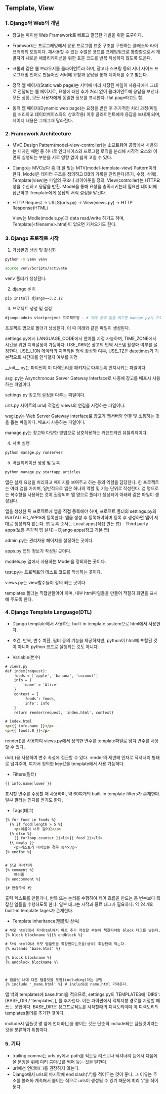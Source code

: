 ## Template, View

### 1. Django와 Web의 개념

- 장고는 파이썬 Web Framework로 빠르고 깔끔한 개발을 위한 도구이다.
- Framwork는 프로그래밍에서 응용 프로그램 표준 구조를 구현하는 클래스와 라이브러리의 모임이다. 재사용할 수 있는 수많은 코드를 프레임워크로 통합함으로서 개발자가 새로운 애플리케이션을 위한 표준 코드를 반복 작성하지 않도록 도운다.



- 크롬과 같은 웹 브라우저를 클라이언트라 하며, 장고나 스프링 등의 서버 사이드 프로그래밍 언어로 만들어진 서버에 요청과 응답을 통해 데이터를 주고 받는다.
- 정적 웹 페이지(Static web page)는 서버에 미리 저장된 파일이 사용자에게 그대로 전달되는 웹 페이지로, 요청에 대한 추가 처리 없이 클라이언트에 응답을 보낸다. 모든 상황, 모든 사용자에게 동일한 정보를 표시한다. flat page라고도 함.
- 동적 웹 페이지(Dynamic web page)는 요청을 받은 후 추가적인 처리 과정(파일을 처리하고 데이터베이스와의 상호작용) 이후 클라이언트에게 응답을 보내게 되며, 페이지 내용은 그때그때 달라진다.



### 2. Framework Architecture

- MVC Design Pattern(model-view-controller)는 소프트웨어 공학에서 사용되는 디자인 패턴 중 하나로 인터페이스와 프로그램 로직을 분리해 시각적 요소와 이면의 실행되는 부분을 서로 영향 없이 쉽게 고칠 수 있다.
- Django는 MVC보다 좀 더 잘 맞는 MTV(model-template-view) Pattern이라 한다. Model은 데이터 구조를 정의하고 DB의 기록을 관리한다(추가, 수정, 삭제), Template(view)는 파일의 구조나 레이아웃을 정의, View(controller)는 HTTP요청을 수신하고 응답을 반환. Model을 통해 요청을 충족시키는데 필요한 데이터에 접근하고 Template에게 응답의 서식 설정을 맡긴다.



- HTTP Request -> URLS(urls.py) -> View(views.py) -> HTTP Response(HTML)

  View는 Modle(models.py)과 data read/write 하기도 하며, Template(<filename\>.html)이 있으면 가져오기도 한다.



### 3. Django 프로젝트 시작

1. 가상환경 생성 및 활성화

```bash
python -m venv venv

source venv/Scripts/activate
```

venv 폴더가 생성된다.



2. django 설치

```bash
pip install django==3.2.12
```



3. 프로젝트 생성 및 설정

```bash
django-admin startproject 프로젝트명 . # 뒤에 공백 점을 찍으면 manage.py가 프로젝트 밖에 설치된다.
```



프로젝트 명으로 폴더가 생성된다. 이 때 아래와 같은 파일이 생성된다.

settings.py에서 LANGUAGE_CODE에서 언어를 지정 가능하며, TIME_ZONE에서 시간을 위한 지역설정이 가능하다. USE_I18N은 장고의 번역 시스템 활성화 여부를 설정한다. USE_L10N 데이터의 지역화된 형식 활성화 여부, USE_TZ은 datetimes가 기본적으로 시간대를 인식할지 여부를 지정



\_\_init_\_.py는 파이썬이 이 디렉토리를 패키지로 다루도록 인지시키는 파일이다.

asgi.py는 Asynchronous Server Gateway Interface로 나중에 장고를 배포시 사용하는 파일이다.

settings.py 장고의 설정을 다루는 파일이다.

urls.py 사이트의 url과 적절한 views의 연결을 지정하는 파일이다.

wsgi.py는 Web Server Gateway Interface로 장고가 웹서버와 연결 및 소통하는 것을 돕는 파일이다. 배포시 사용하는 파일이다.

manage.py는 장고와 다양한 방법으로 상호작용하는 커맨드라인 유틸리티이다.



4. 서버 실행

```bash
python manage.py runserver
```



5. 어플리케이션 생성 및 등록

```bash
python manage.py startapp articles
```



앱은 실제 요청을 처리하고 페이지를 보여주고 하는 등의 역할을 담당한다. 한 프로젝트는 여러 앱을 가지며, 일반적으로 앱은 하나의 역할 및 기능 단위로 작성한다. 앱 명으로는 복수형을 사용하는 것이 권장되며 앱 명으로 폴더가 생성되어 아래와 같은 파일이 생성된다.

앱을 생성한 뒤 프로젝트에 앱을 직접 등록해야 하며, 프로젝트 폴더의 settings.py의 INSTALLED_APPS에 등록한다. 앱을 생성 후 등록해야하며 등록 후 생성하면 앱이 제대로 생성되지 않는다. 앱 등록 순서는 Local apps(직접 만든 앱) - Third party apps(보통 추가적 앱 설치) - Django apps(장고 기본 앱)



admin.py는 관리자용 페이지를 설정하는 곳이다.

apps.py 앱의 정보가 작성된 곳이다.

models.py 앱에서 사용하는 Model을 정의하는 곳이다.

test.py는 프로젝트의 테스트 코드를 작성하는 곳이다.

views.py는 view함수들이 정의 되는 곳이다.

templates 폴더는 직접만들어야 하며, 내부 html파일들을 만들어 적절히 화면을 표시해 주도록 한다.



### 4. Django Template Language(DTL)

- Django template에서 사용하는 built-in template system으로 html에서 사용한다.
- 조건, 반복, 변수 치환, 필터 등의 기능을 제공하지만, python이 html에 포함된 것이 아니며 python 코드로 실행되는 것도 아니다.



- Variable(변수)

```html
# views.py
def index(request):
	foods = ['apple', 'banana', 'coconut']
	info = {
		'name' = 'Alice'
	}
	context = {
		'foods': foods,
		'info': info
	}
	return render(request, 'index.html', context)

# index.html
<p>{{ info.name }}</p>
<p>{{ foods.0 }}</p>
```

render()를 사용하여 views.py에서 정의한 변수를 template파일로 넘겨 변수를 사용할 수 있다.

dot(.)을 사용하여 변수 속성에 접근할 수 있다. render의 세번째 인자로 딕셔너리 형태로 넘겨주며, 여기서 정의한 key값을 template에서 사용 가능하다.



- Filters(필터)

```html
{{ info.name|lower }}
```

표시할 변수를 수정할 때 사용하며, 약 60여개의 built-in template filters가 존재한다. 일부 필터는 인자를 받기도 한다.



- Tags(태그)

```html
{% for food in foods %}
  {% if food|length > 5 %}
	<p>이름이 너무 길어요</p>
  {% else %}
	{{ forloop.counter }}<li>{{ food }}</li>
  {{ empty }}
	<p>리스트가 비어있는 경우 동작</p>
{% endfor %}


# 장고 주석처리
{% comment %}
	여러줄
{% endcomment %}

{# 한줄주석 #}
```

출력 텍스트를 만들거나, 반복 또는 논리를 수행하여 제어 흐름을 만드는 등 변수보다 복잡한 일들을 수행하도록 한다. 일부 태그는 시작과 종료 태그가 필요하다. 약 24개의 built-in template tages가 존재한다.



- Template inheritance(템플릿 상속)

```html
# 부모 html에서 자식html에서 따로 추가 작성할 부분에 책갈피처럼 block 태그를 넣는다.
{% block blockname %}{% endblock %}

# 자식 html에서 부모 템플릿을 확장한다는것을(상속) 최상단에 적는다.
{% extends 'base.html' %}

{% block blockname %}
{% endblock blockname %}



# 탬플릿 내에 다른 탬플릿을 포함(including)하는 방법
{% include '_name.html' %} # include로 name.html 가져온다.
```

앱 밖의 templates에 base.html을 적으므로, settings.py의 TEMPLATES에 'DIRS': [BASE_DIR / 'templates',], 를 추가한다. 이는 파이썬에서 객체지향 경로를 지정할 때 쓰는 문법이다. BASE_DIR은 장고프로젝트를 시작할때의 디렉토리이며 이 디렉토리의 templates폴더를 추가한 것이다.

include시 템플릿 명 앞에 언더바(_)를 붙이는 것은 단순히 include되는 템플릿이라는 것을 분류하기 위함이다.



### 5. 기타

- trailing comma는 urls.py에서 path를 적는등 리스트나 딕셔너리 등에서 다음에 올 문장을 위해 미리 콤마(,)를 찍어 놓는 것을 말한다.
- url에선 언더바(_)를 권장하지 않는다.
- Django에서 urls의 마지막에 end slash('/')를 적어두는 것이 좋다. 그 이유는 주소를 불러와 계속해서 붙이는 식으로 urls이 생성될 수 있기 때문에 미리 '/'를 적어둔다.